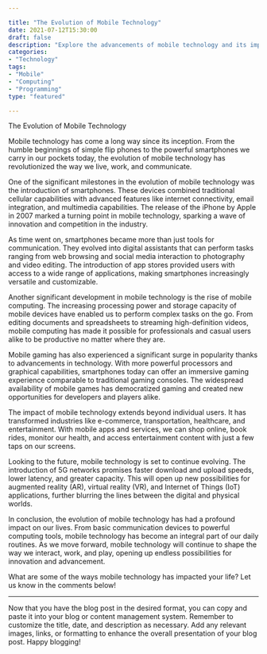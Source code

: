 ```yaml
---

title: "The Evolution of Mobile Technology"
date: 2021-07-12T15:30:00
draft: false
description: "Explore the advancements of mobile technology and its impact on our lives."
categories:
- "Technology"
tags:
- "Mobile"
- "Computing"
- "Programming"
type: "featured"

---
```


The Evolution of Mobile Technology

Mobile technology has come a long way since its inception. From the humble beginnings of simple flip phones to the powerful smartphones we carry in our pockets today, the evolution of mobile technology has revolutionized the way we live, work, and communicate.

One of the significant milestones in the evolution of mobile technology was the introduction of smartphones. These devices combined traditional cellular capabilities with advanced features like internet connectivity, email integration, and multimedia capabilities. The release of the iPhone by Apple in 2007 marked a turning point in mobile technology, sparking a wave of innovation and competition in the industry.

As time went on, smartphones became more than just tools for communication. They evolved into digital assistants that can perform tasks ranging from web browsing and social media interaction to photography and video editing. The introduction of app stores provided users with access to a wide range of applications, making smartphones increasingly versatile and customizable.

Another significant development in mobile technology is the rise of mobile computing. The increasing processing power and storage capacity of mobile devices have enabled us to perform complex tasks on the go. From editing documents and spreadsheets to streaming high-definition videos, mobile computing has made it possible for professionals and casual users alike to be productive no matter where they are.

Mobile gaming has also experienced a significant surge in popularity thanks to advancements in technology. With more powerful processors and graphical capabilities, smartphones today can offer an immersive gaming experience comparable to traditional gaming consoles. The widespread availability of mobile games has democratized gaming and created new opportunities for developers and players alike.

The impact of mobile technology extends beyond individual users. It has transformed industries like e-commerce, transportation, healthcare, and entertainment. With mobile apps and services, we can shop online, book rides, monitor our health, and access entertainment content with just a few taps on our screens.

Looking to the future, mobile technology is set to continue evolving. The introduction of 5G networks promises faster download and upload speeds, lower latency, and greater capacity. This will open up new possibilities for augmented reality (AR), virtual reality (VR), and Internet of Things (IoT) applications, further blurring the lines between the digital and physical worlds.

In conclusion, the evolution of mobile technology has had a profound impact on our lives. From basic communication devices to powerful computing tools, mobile technology has become an integral part of our daily routines. As we move forward, mobile technology will continue to shape the way we interact, work, and play, opening up endless possibilities for innovation and advancement.

What are some of the ways mobile technology has impacted your life? Let us know in the comments below!

---

Now that you have the blog post in the desired format, you can copy and paste it into your blog or content management system. Remember to customize the title, date, and description as necessary. Add any relevant images, links, or formatting to enhance the overall presentation of your blog post. Happy blogging!
